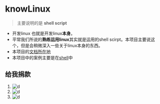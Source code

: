 # knowLinux
> 主要说明的是 **shell script**
- 开发linux 也就是开发linux**本身**。
- 平常我们所说的**熟练运用linux**其实就是运用的shell scirpt。本项目主要说这个，但是会稍微深入一些关于linux本身的东西。
-  本项目的[文档所在地](./doc/summary.md) 
-  本项目中的案例主要是在[shell](./shell)中
## 给我捐款
1.  ![d](https://github.com/ThomasHuke/donate/blob/master/qq.jpg)
2.  ![d](https://github.com/ThomasHuke/donate/blob/master/we-chat.jpg)
3.  ![d](https://github.com/ThomasHuke/donate/blob/master/zhi-fu-bao.jpg)
